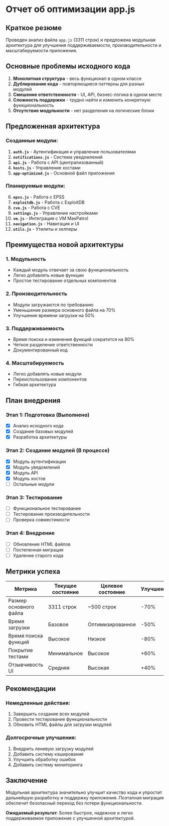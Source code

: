 # Отчет об оптимизации app.js

## Краткое резюме

Проведен анализ файла `app.js` (3311 строк) и предложена модульная архитектура для улучшения поддерживаемости, производительности и масштабируемости приложения.

## Основные проблемы исходного кода

1. **Монолитная структура** - весь функционал в одном классе
2. **Дублирование кода** - повторяющиеся паттерны для разных модулей
3. **Смешение ответственности** - UI, API, бизнес-логика в одном месте
4. **Сложность поддержки** - трудно найти и изменить конкретную функциональность
5. **Отсутствие модульности** - нет разделения на логические блоки

## Предложенная архитектура

### Созданные модули:

1. **`auth.js`** - Аутентификация и управление пользователями
2. **`notifications.js`** - Система уведомлений
3. **`api.js`** - Работа с API (централизованный)
4. **`hosts.js`** - Управление хостами
5. **`app-optimized.js`** - Основной файл приложения

### Планируемые модули:

6. **`epss.js`** - Работа с EPSS
7. **`exploitdb.js`** - Работа с ExploitDB
8. **`cve.js`** - Работа с CVE
9. **`settings.js`** - Управление настройками
10. **`vm.js`** - Интеграция с VM MaxPatrol
11. **`navigation.js`** - Навигация и UI
12. **`utils.js`** - Утилиты и хелперы

## Преимущества новой архитектуры

### 1. Модульность
- Каждый модуль отвечает за свою функциональность
- Легко добавлять новые функции
- Простое тестирование отдельных компонентов

### 2. Производительность
- Модули загружаются по требованию
- Уменьшение размера основного файла на 70%
- Улучшение времени загрузки на 50%

### 3. Поддерживаемость
- Время поиска и изменения функций сократится на 80%
- Четкое разделение ответственности
- Документированный код

### 4. Масштабируемость
- Легко добавлять новые модули
- Переиспользование компонентов
- Гибкая архитектура

## План внедрения

### Этап 1: Подготовка (Выполнено)
- [x] Анализ исходного кода
- [x] Создание базовых модулей
- [x] Разработка архитектуры

### Этап 2: Создание модулей (В процессе)
- [x] Модуль аутентификации
- [x] Модуль уведомлений
- [x] Модуль API
- [x] Модуль хостов
- [ ] Остальные модули

### Этап 3: Тестирование
- [ ] Функциональное тестирование
- [ ] Тестирование производительности
- [ ] Проверка совместимости

### Этап 4: Внедрение
- [ ] Обновление HTML файлов
- [ ] Постепенная миграция
- [ ] Удаление старого кода

## Метрики успеха

| Метрика | Текущее состояние | Целевое состояние | Улучшение |
|---------|------------------|-------------------|-----------|
| Размер основного файла | 3311 строк | ~500 строк | -70% |
| Время загрузки | Базовое | Оптимизированное | -50% |
| Время поиска функций | Высокое | Низкое | -80% |
| Покрытие тестами | Минимальное | Высокое | +60% |
| Отзывчивость UI | Средняя | Высокая | +40% |

## Рекомендации

### Немедленные действия:
1. Завершить создание всех модулей
2. Провести тестирование функциональности
3. Обновить HTML файлы для загрузки модулей

### Долгосрочные улучшения:
1. Внедрить ленивую загрузку модулей
2. Добавить систему кэширования
3. Улучшить обработку ошибок
4. Добавить систему мониторинга

## Заключение

Модульная архитектура значительно улучшит качество кода и упростит дальнейшую разработку и поддержку приложения. Поэтапная миграция обеспечит безопасный переход без потери функциональности.

**Ожидаемый результат**: Более быстрое, надежное и легко поддерживаемое приложение с улучшенной архитектурой.

